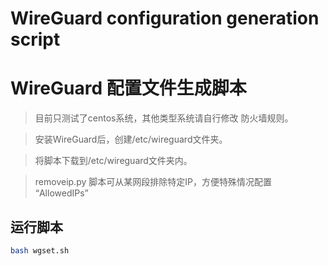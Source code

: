 # WireGuard configuration generation script
# WireGuard 配置文件生成脚本

> 目前只测试了centos系统，其他类型系统请自行修改 防火墙规则。

> 安装WireGuard后，创建/etc/wireguard文件夹。

> 将脚本下载到/etc/wireguard文件夹内。

> removeip.py 脚本可从某网段排除特定IP，方便特殊情况配置 “AllowedIPs”

## 运行脚本
```sh
bash wgset.sh
```
